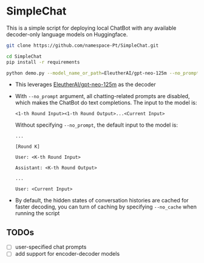 # SimpleChat

This is a simple script for deploying local ChatBot with any available decoder-only language models on Huggingface.

```bash
git clone https://github.com/namespace-Pt/SimpleChat.git

cd SimpleChat
pip install -r requirements

python demo.py --model_name_or_path=EleutherAI/gpt-neo-125m --no_prompt
```
- This leverages [EleutherAI/gpt-neo-125m](https://huggingface.co/EleutherAI/gpt-neo-125m) as the decoder
- With `--no_prompt` argument, all chatting-related prompts are disabled, which makes the ChatBot do text completions. The input to the model is: 
  ```
  <1-th Round Input><1-th Round Output>...<Current Input>
  ```
  Without specifying `--no_prompt`, the default input to the model is: 
  ```
  ...

  [Round K]
  
  User: <K-th Round Input>
  
  Assistant: <K-th Round Output>

  ...

  User: <Current Input>
  ```
  
- By default, the hidden states of conversation histories are cached for faster decoding, you can turn of caching by specifying `--no_cache` when running the script

## TODOs
- [ ] user-specified chat prompts
- [ ] add support for encoder-decoder models
